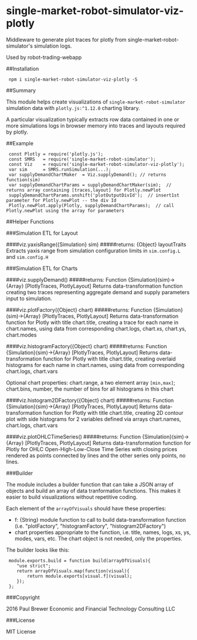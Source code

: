 single-market-robot-simulator-viz-plotly
======

Middleware to generate plot traces for plotly from single-market-robot-simulator's simulation logs.

Used by robot-trading-webapp

##Installation

     npm i single-market-robot-simulator-viz-plotly -S

##Summary

This module helps create visualizations of `single-market-robot-simulator` simulation data with `plotly.js:^1.12.0` charting library.

A particular visualization typically extracts row data contained in one or more simulations logs in browser memory into traces and layouts required by plotly.

##Example 

     const Plotly = require('plotly.js');
     const SMRS   = require('single-market-robot-simulator');
     const Viz    = require('single-market-robot-simulator-viz-plotly');
     var sim      = SMRS.runSimulation(...);
     var supplyDemandChartMaker  = Viz.supplyDemand(); // returns function(sim)
     var supplyDemandChartParams = supplyDemandChartMaker(sim);  // returns array containing [traces,layout] for Plotly.newPlot
     supplyDemandChartParams.unshift('plotOutputDivId');  // insert1st parameter for Plotly.newPlot -- the div Id
     Plotly.newPlot.apply(Plotly, supplyDemandChartParams);  // call Plotly.newPlot using the array for parameters

##Helper Functions

###Simulation ETL for Layout

####viz.yaxisRange({Simulation} sim)
#####returns: {Object} layoutTraits
Extracts yaxis range from simulation configuration limits in `sim.config.L` and `sim.config.H`

###Simulation ETL for Charts

####viz.supplyDemand()
#####returns: Function {Simulation}(sim)->{Array} [PlotlyTraces, PlotlyLayout]
Returns data-transformation function creating two traces representing aggregate demand and supply parameters input to simulation.

####viz.plotFactory({Object} chart) 
#####returns: Function {Simulation}(sim)->{Array} [PlotlyTraces, PlotlyLayout]
Returns data-transformation function for Plotly with title chart.title, creating a trace for each name in chart.names, using data from corresponding chart.logs, chart.xs, chart.ys, chart.modes

####viz.histogramFactory({Object} chart)
#####returns: Function {Simulation}(sim)->{Array} [PlotlyTraces, PlotlyLayout]
Returns data-transformation function for Plotly with title chart.title, creating overlaid histograms for each name in chart.names, using data from corresponding chart.logs, chart.vars

Optional chart properties:  chart.range, a two element array `[min,max]`; chart.bins, number, the number of bins for all histograms in this chart 

####viz.histogram2DFactory({Object} chart)
#####returns: Function {Simulation}(sim)->{Array} [PlotlyTraces, PlotlyLayout]
Returns data-transformation function for Plotly with title chart.title, creating 2D contour plot with side histograms for 2 variables defined via arrays chart.names, chart.logs, chart.vars

####viz.plotOHLCTimeSeries()
#####returns: Function {Simulation}(sim)->{Array} [PlotlyTraces, PlotlyLayout]
Returns data-transformation function for Plotly for OHLC Open-High-Low-Close Time Series with closing prices rendered as points connected by lines and the other series only points, no lines.

###Builder

The module includes a builder function that can take a JSON array of objects and build an array of data tranformation functions.  This makes it easier to build visualizations without repetitive coding.

Each element of the `arrayOfVisuals` should have these properties:

* f:  {String} module function to call to build data-transformation function (i.e. "plotFactory", "histogramFactory", "histogram2DFactory")
* chart properties appropriate to the function, i.e. title, names, logs, xs, ys, modes, vars, etc.  The chart object is not needed, only the properties.  


The builder looks like this:

     module.exports.build = function build(arrayOfVisuals){                                                                                                                                                                                   
        "use strict";                                                                                                                                                                                                 
        return arrayOfVisuals.map(function(visual){                                                                                                                                                                   
            return module.exports[visual.f](visual);                                                                                                                                                                  
        });                                                                                                                                                                                                           
     };                  

###Copyright

2016 Paul Brewer Economic and Financial Technology Consulting LLC

###License

MIT License

